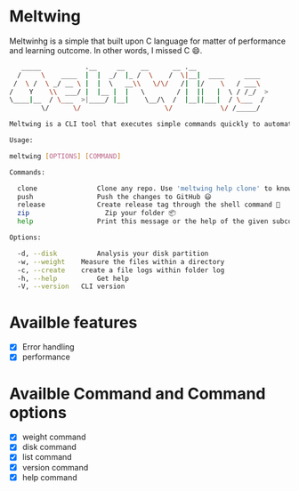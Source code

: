 # Meltwing
Meltwinhg is a simple that built upon C language for matter of performance and
learning outcome. In other words, I missed C :smile:.

```bash
   _____           .__     __    __      __ .__                  
  /     \    ____  |  |  _/  |_ /  \    /  \|__|  ____     ____  
 /  \ /  \ _/ __ \ |  |  \   __\\   \/\/   /|  |/    \   / ___\ 
/    Y    \\  ___/ |  |__ |  |   \        / |  ||   |  \ / /_/  >
\____|__  / \___  >|____/ |__|    \__/\  /  |__||___|  / \___  / 
        \/      \/                     \/            \/ /_____/  

Meltwing is a CLI tool that executes simple commands quickly to automate processes.🕯️

Usage: 

meltwing [OPTIONS] [COMMAND]

Commands:

  clone			      Clone any repo. Use 'meltwing help clone' to know more 🫠
  push			      Push the changes to GitHub 😃
  release		      Create release tag through the shell command 🙂
  zip			        Zip your folder 📦
  help			      Print this message or the help of the given subcommand(s)

Options:

  -d, --disk		  Analysis your disk partition
  -w, --weight	  Measure the files within a directory
  -c, --create	  create a file logs within folder log
  -h, --help		  Get help
  -V, --version	  CLI version
```
# Availble features
- [x] Error handling
- [x] performance

# Availble Command and Command options

- [x] weight command
- [x] disk command
- [x] list command
- [x] version command
- [x] help command
